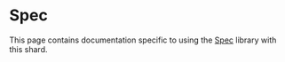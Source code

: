 # Spec

This page contains documentation specific to using the [Spec](https://crystal-lang.org/reference/1.10/guides/testing.html) library with this shard.